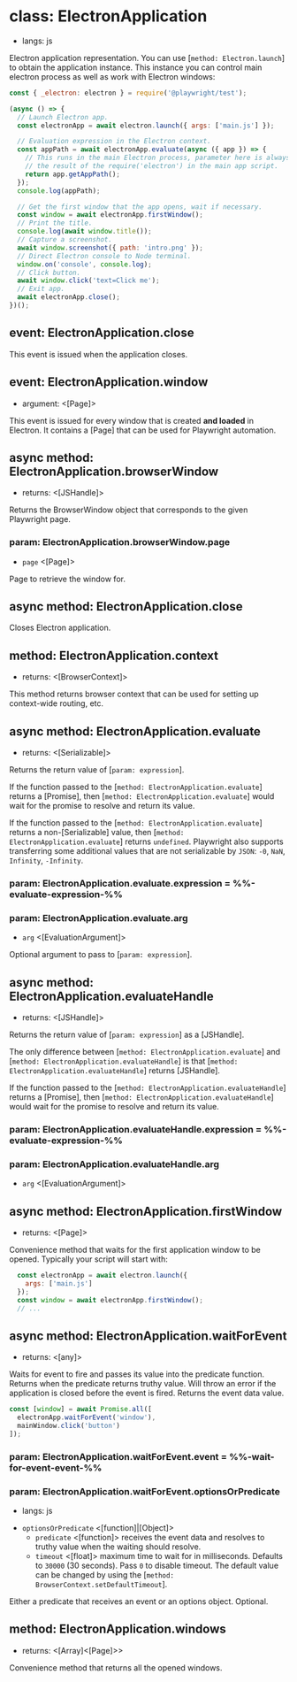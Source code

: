 # class: ElectronApplication
* langs: js

Electron application representation. You can use [`method: Electron.launch`] to
obtain the application instance. This instance you can control main electron process
as well as work with Electron windows:

```js
const { _electron: electron } = require('@playwright/test');

(async () => {
  // Launch Electron app.
  const electronApp = await electron.launch({ args: ['main.js'] });

  // Evaluation expression in the Electron context.
  const appPath = await electronApp.evaluate(async ({ app }) => {
    // This runs in the main Electron process, parameter here is always
    // the result of the require('electron') in the main app script.
    return app.getAppPath();
  });
  console.log(appPath);

  // Get the first window that the app opens, wait if necessary.
  const window = await electronApp.firstWindow();
  // Print the title.
  console.log(await window.title());
  // Capture a screenshot.
  await window.screenshot({ path: 'intro.png' });
  // Direct Electron console to Node terminal.
  window.on('console', console.log);
  // Click button.
  await window.click('text=Click me');
  // Exit app.
  await electronApp.close();
})();
```

## event: ElectronApplication.close

This event is issued when the application closes.

## event: ElectronApplication.window
- argument: <[Page]>

This event is issued for every window that is created **and loaded** in Electron. It contains a [Page] that can
be used for Playwright automation.

## async method: ElectronApplication.browserWindow
- returns: <[JSHandle]>

Returns the BrowserWindow object that corresponds to the given Playwright page.

### param: ElectronApplication.browserWindow.page
- `page` <[Page]>

Page to retrieve the window for.

## async method: ElectronApplication.close

Closes Electron application.

## method: ElectronApplication.context
- returns: <[BrowserContext]>

This method returns browser context that can be used for setting up context-wide routing, etc.

## async method: ElectronApplication.evaluate
- returns: <[Serializable]>

Returns the return value of [`param: expression`].

If the function passed to the [`method: ElectronApplication.evaluate`] returns a [Promise], then
[`method: ElectronApplication.evaluate`] would wait for the promise to resolve and return its value.

If the function passed to the [`method: ElectronApplication.evaluate`] returns a non-[Serializable] value, then
[`method: ElectronApplication.evaluate`] returns `undefined`. Playwright also supports transferring
some additional values that are not serializable by `JSON`: `-0`, `NaN`, `Infinity`, `-Infinity`.

### param: ElectronApplication.evaluate.expression = %%-evaluate-expression-%%

### param: ElectronApplication.evaluate.arg
- `arg` <[EvaluationArgument]>

Optional argument to pass to [`param: expression`].

## async method: ElectronApplication.evaluateHandle
- returns: <[JSHandle]>

Returns the return value of [`param: expression`] as a [JSHandle].

The only difference between [`method: ElectronApplication.evaluate`] and [`method: ElectronApplication.evaluateHandle`] is that [`method: ElectronApplication.evaluateHandle`] returns [JSHandle].

If the function passed to the [`method: ElectronApplication.evaluateHandle`] returns a [Promise], then
[`method: ElectronApplication.evaluateHandle`] would wait for the promise to resolve and return its value.

### param: ElectronApplication.evaluateHandle.expression = %%-evaluate-expression-%%

### param: ElectronApplication.evaluateHandle.arg
- `arg` <[EvaluationArgument]>

## async method: ElectronApplication.firstWindow
- returns: <[Page]>

Convenience method that waits for the first application window to be opened.
Typically your script will start with:

```js
  const electronApp = await electron.launch({
    args: ['main.js']
  });
  const window = await electronApp.firstWindow();
  // ...
```

## async method: ElectronApplication.waitForEvent
- returns: <[any]>

Waits for event to fire and passes its value into the predicate function. Returns when the predicate returns truthy value. Will throw an error if the application is closed before the event is fired. Returns the event data value.

```js
const [window] = await Promise.all([
  electronApp.waitForEvent('window'),
  mainWindow.click('button')
]);
```

### param: ElectronApplication.waitForEvent.event = %%-wait-for-event-event-%%

### param: ElectronApplication.waitForEvent.optionsOrPredicate
* langs: js
- `optionsOrPredicate` <[function]|[Object]>
  - `predicate` <[function]> receives the event data and resolves to truthy value when the waiting should resolve.
  - `timeout` <[float]> maximum time to wait for in milliseconds. Defaults to `30000` (30 seconds). Pass `0` to
    disable timeout. The default value can be changed by using the [`method: BrowserContext.setDefaultTimeout`].

Either a predicate that receives an event or an options object. Optional.

## method: ElectronApplication.windows
- returns: <[Array]<[Page]>>

Convenience method that returns all the opened windows.
